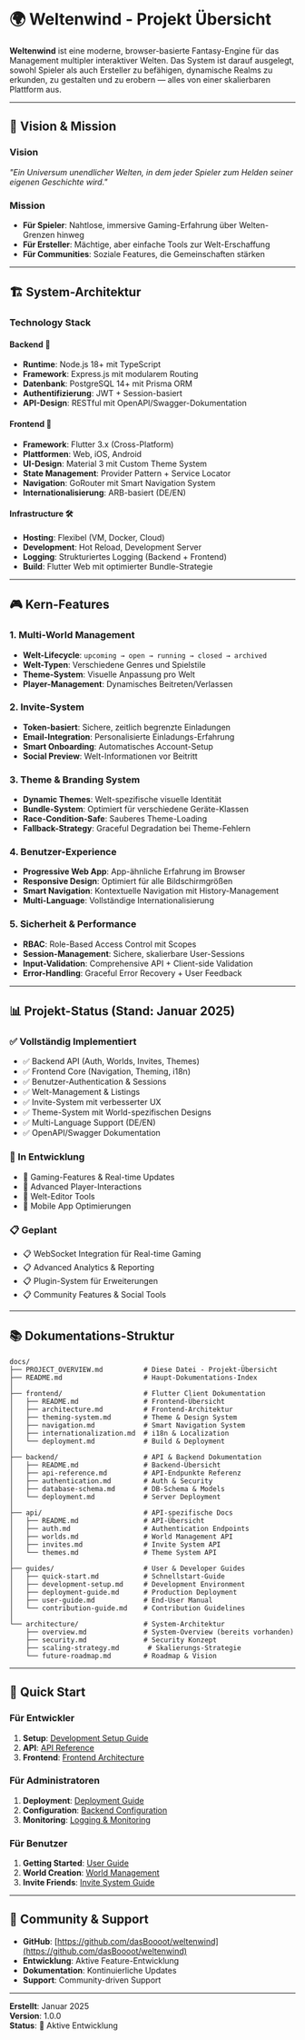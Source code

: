# 🌍 Weltenwind - Projekt Übersicht

**Weltenwind** ist eine moderne, browser-basierte Fantasy-Engine für das Management multipler interaktiver Welten. Das System ist darauf ausgelegt, sowohl Spieler als auch Ersteller zu befähigen, dynamische Realms zu erkunden, zu gestalten und zu erobern — alles von einer skalierbaren Plattform aus.

---

## 🎯 **Vision & Mission**

### **Vision**
*"Ein Universum unendlicher Welten, in dem jeder Spieler zum Helden seiner eigenen Geschichte wird."*

### **Mission**
- **Für Spieler**: Nahtlose, immersive Gaming-Erfahrung über Welten-Grenzen hinweg
- **Für Ersteller**: Mächtige, aber einfache Tools zur Welt-Erschaffung
- **Für Communities**: Soziale Features, die Gemeinschaften stärken

---

## 🏗️ **System-Architektur**

### **Technology Stack**

#### **Backend** 🚀
- **Runtime**: Node.js 18+ mit TypeScript
- **Framework**: Express.js mit modularem Routing
- **Datenbank**: PostgreSQL 14+ mit Prisma ORM
- **Authentifizierung**: JWT + Session-basiert
- **API-Design**: RESTful mit OpenAPI/Swagger-Dokumentation

#### **Frontend** 📱
- **Framework**: Flutter 3.x (Cross-Platform)
- **Plattformen**: Web, iOS, Android
- **UI-Design**: Material 3 mit Custom Theme System
- **State Management**: Provider Pattern + Service Locator
- **Navigation**: GoRouter mit Smart Navigation System
- **Internationalisierung**: ARB-basiert (DE/EN)

#### **Infrastructure** 🛠️
- **Hosting**: Flexibel (VM, Docker, Cloud)
- **Development**: Hot Reload, Development Server
- **Logging**: Strukturiertes Logging (Backend + Frontend)
- **Build**: Flutter Web mit optimierter Bundle-Strategie

---

## 🎮 **Kern-Features**

### **1. Multi-World Management**
- **Welt-Lifecycle**: `upcoming → open → running → closed → archived`
- **Welt-Typen**: Verschiedene Genres und Spielstile
- **Theme-System**: Visuelle Anpassung pro Welt
- **Player-Management**: Dynamisches Beitreten/Verlassen

### **2. Invite-System**
- **Token-basiert**: Sichere, zeitlich begrenzte Einladungen
- **Email-Integration**: Personalisierte Einladungs-Erfahrung
- **Smart Onboarding**: Automatisches Account-Setup
- **Social Preview**: Welt-Informationen vor Beitritt

### **3. Theme & Branding System**
- **Dynamic Themes**: Welt-spezifische visuelle Identität
- **Bundle-System**: Optimiert für verschiedene Geräte-Klassen
- **Race-Condition-Safe**: Sauberes Theme-Loading
- **Fallback-Strategy**: Graceful Degradation bei Theme-Fehlern

### **4. Benutzer-Experience**
- **Progressive Web App**: App-ähnliche Erfahrung im Browser
- **Responsive Design**: Optimiert für alle Bildschirmgrößen
- **Smart Navigation**: Kontextuelle Navigation mit History-Management
- **Multi-Language**: Vollständige Internationalisierung

### **5. Sicherheit & Performance**
- **RBAC**: Role-Based Access Control mit Scopes
- **Session-Management**: Sichere, skalierbare User-Sessions
- **Input-Validation**: Comprehensive API + Client-side Validation
- **Error-Handling**: Graceful Error Recovery + User Feedback

---

## 📊 **Projekt-Status (Stand: Januar 2025)**

### **✅ Vollständig Implementiert**
- ✅ Backend API (Auth, Worlds, Invites, Themes)
- ✅ Frontend Core (Navigation, Theming, i18n)
- ✅ Benutzer-Authentication & Sessions  
- ✅ Welt-Management & Listings
- ✅ Invite-System mit verbesserter UX
- ✅ Theme-System mit World-spezifischen Designs
- ✅ Multi-Language Support (DE/EN)
- ✅ OpenAPI/Swagger Dokumentation

### **🔄 In Entwicklung**
- 🔄 Gaming-Features & Real-time Updates
- 🔄 Advanced Player-Interactions
- 🔄 Welt-Editor Tools
- 🔄 Mobile App Optimierungen

### **📋 Geplant**
- 📋 WebSocket Integration für Real-time Gaming
- 📋 Advanced Analytics & Reporting
- 📋 Plugin-System für Erweiterungen
- 📋 Community Features & Social Tools

---

## 📚 **Dokumentations-Struktur**

```
docs/
├── PROJECT_OVERVIEW.md          # Diese Datei - Projekt-Übersicht
├── README.md                    # Haupt-Dokumentations-Index
│
├── frontend/                    # Flutter Client Dokumentation
│   ├── README.md                # Frontend-Übersicht  
│   ├── architecture.md          # Frontend-Architektur
│   ├── theming-system.md        # Theme & Design System
│   ├── navigation.md            # Smart Navigation System
│   ├── internationalization.md  # i18n & Localization
│   └── deployment.md            # Build & Deployment
│
├── backend/                     # API & Backend Dokumentation 
│   ├── README.md                # Backend-Übersicht
│   ├── api-reference.md         # API-Endpunkte Referenz
│   ├── authentication.md        # Auth & Security
│   ├── database-schema.md       # DB-Schema & Models  
│   └── deployment.md            # Server Deployment
│
├── api/                         # API-spezifische Docs
│   ├── README.md                # API-Übersicht
│   ├── auth.md                  # Authentication Endpoints
│   ├── worlds.md                # World Management API
│   ├── invites.md               # Invite System API
│   └── themes.md                # Theme System API
│
├── guides/                      # User & Developer Guides
│   ├── quick-start.md           # Schnellstart-Guide
│   ├── development-setup.md     # Development Environment
│   ├── deployment-guide.md      # Production Deployment
│   ├── user-guide.md            # End-User Manual
│   └── contribution-guide.md    # Contribution Guidelines
│
└── architecture/                # System-Architektur
    ├── overview.md              # System-Overview (bereits vorhanden)  
    ├── security.md              # Security Konzept
    ├── scaling-strategy.md       # Skalierungs-Strategie
    └── future-roadmap.md        # Roadmap & Vision
```

---

## 🚀 **Quick Start**

### **Für Entwickler**
1. **Setup**: [Development Setup Guide](guides/development-setup.md)
2. **API**: [API Reference](api/README.md)  
3. **Frontend**: [Frontend Architecture](frontend/architecture.md)

### **Für Administratoren**
1. **Deployment**: [Deployment Guide](guides/deployment-guide.md)
2. **Configuration**: [Backend Configuration](backend/deployment.md)
3. **Monitoring**: [Logging & Monitoring](development/monitoring.md)

### **Für Benutzer**
1. **Getting Started**: [User Guide](guides/user-guide.md)
2. **World Creation**: [World Management](api/worlds.md)
3. **Invite Friends**: [Invite System Guide](guides/user-guide.md#invites)

---

## 🤝 **Community & Support**

- **GitHub**: [https://github.com/dasBoooot/weltenwind](https://github.com/dasBoooot/weltenwind)
- **Entwicklung**: Aktive Feature-Entwicklung
- **Dokumentation**: Kontinuierliche Updates
- **Support**: Community-driven Support

---

**Erstellt**: Januar 2025  
**Version**: 1.0.0  
**Status**: 🚀 Aktive Entwicklung